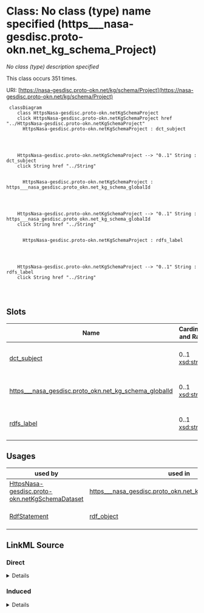 

# Class: No class (type) name specified (https___nasa-gesdisc.proto-okn.net_kg_schema_Project)


_No class (type) description specified_






This class occurs 351 times.


URI: [https://nasa-gesdisc.proto-okn.net/kg/schema/Project](https://nasa-gesdisc.proto-okn.net/kg/schema/Project)






```mermaid
 classDiagram
    class HttpsNasa-gesdisc.proto-okn.netKgSchemaProject
    click HttpsNasa-gesdisc.proto-okn.netKgSchemaProject href "../HttpsNasa-gesdisc.proto-okn.netKgSchemaProject"
      HttpsNasa-gesdisc.proto-okn.netKgSchemaProject : dct_subject
        
          
    
    
    HttpsNasa-gesdisc.proto-okn.netKgSchemaProject --> "0..1" String : dct_subject
    click String href "../String"

        
      HttpsNasa-gesdisc.proto-okn.netKgSchemaProject : https___nasa_gesdisc.proto_okn.net_kg_schema_globalId
        
          
    
    
    HttpsNasa-gesdisc.proto-okn.netKgSchemaProject --> "0..1" String : https___nasa_gesdisc.proto_okn.net_kg_schema_globalId
    click String href "../String"

        
      HttpsNasa-gesdisc.proto-okn.netKgSchemaProject : rdfs_label
        
          
    
    
    HttpsNasa-gesdisc.proto-okn.netKgSchemaProject --> "0..1" String : rdfs_label
    click String href "../String"

        
      
```




<!-- no inheritance hierarchy -->


## Slots

| Name | Cardinality and Range | Description | Inheritance | Occurrences |
| ---  | --- | --- | --- | --- |
| [dct_subject](../slots/dct_subject.md) | 0..1 <br/> [xsd:string](http://www.w3.org/2001/XMLSchema#string) | No slot (predicate) description specified <br/>  | direct | 342 |
| [https___nasa_gesdisc.proto_okn.net_kg_schema_globalId](../slots/https___nasa_gesdisc.proto_okn.net_kg_schema_globalId.md) | 0..1 <br/> [xsd:string](http://www.w3.org/2001/XMLSchema#string) | No slot (predicate) description specified <br/>  | direct | 351 |
| [rdfs_label](../slots/rdfs_label.md) | 0..1 <br/> [xsd:string](http://www.w3.org/2001/XMLSchema#string) | No slot (predicate) description specified <br/>  | direct | 351 |





## Usages

| used by | used in | type | used |
| ---  | --- | --- | --- |
| [HttpsNasa-gesdisc.proto-okn.netKgSchemaDataset](../classes/HttpsNasa-gesdisc.proto-okn.netKgSchemaDataset.md) | [https___nasa_gesdisc.proto_okn.net_kg_schema_OF_PROJECT](../slots/https___nasa_gesdisc.proto_okn.net_kg_schema_OF_PROJECT.md) | range | [HttpsNasa-gesdisc.proto-okn.netKgSchemaProject](../classes/HttpsNasa-gesdisc.proto-okn.netKgSchemaProject.md) |
| [RdfStatement](../classes/RdfStatement.md) | [rdf_object](../slots/rdf_object.md) | any_of[range] | [HttpsNasa-gesdisc.proto-okn.netKgSchemaProject](../classes/HttpsNasa-gesdisc.proto-okn.netKgSchemaProject.md) |











## LinkML Source

<!-- TODO: investigate https://stackoverflow.com/questions/37606292/how-to-create-tabbed-code-blocks-in-mkdocs-or-sphinx -->

### Direct

<details>

```yaml
name: https___nasa-gesdisc.proto-okn.net_kg_schema_Project
conforms_to: No schema conformance document specified
annotations:
  count:
    tag: count
    value: 351
description: No class (type) description specified
title: No class (type) name specified
from_schema: nasa-gesdisc
rank: 1000
slots:
- dct_subject
- https___nasa-gesdisc.proto-okn.net_kg_schema_globalId
- rdfs_label
slot_usage:
  dct_subject:
    name: dct_subject
    annotations:
      string:
        tag: string
        value: 342
  https___nasa-gesdisc.proto-okn.net_kg_schema_globalId:
    name: https___nasa-gesdisc.proto-okn.net_kg_schema_globalId
    annotations:
      string:
        tag: string
        value: 351
  rdfs_label:
    name: rdfs_label
    annotations:
      string:
        tag: string
        value: 351
class_uri: https://nasa-gesdisc.proto-okn.net/kg/schema/Project

```
</details>

### Induced

<details>

```yaml
name: https___nasa-gesdisc.proto-okn.net_kg_schema_Project
conforms_to: No schema conformance document specified
annotations:
  count:
    tag: count
    value: 351
description: No class (type) description specified
title: No class (type) name specified
from_schema: nasa-gesdisc
rank: 1000
slot_usage:
  dct_subject:
    name: dct_subject
    annotations:
      string:
        tag: string
        value: 342
  https___nasa-gesdisc.proto-okn.net_kg_schema_globalId:
    name: https___nasa-gesdisc.proto-okn.net_kg_schema_globalId
    annotations:
      string:
        tag: string
        value: 351
  rdfs_label:
    name: rdfs_label
    annotations:
      string:
        tag: string
        value: 351
attributes:
  dct_subject:
    name: dct_subject
    annotations:
      string:
        tag: string
        value: 342
    description: No slot (predicate) description specified
    examples:
    - object:
        example_object: ERS-1 Gridded Level 3 Enhanced Resolution Sigma-0 from BYU
        example_object_type: string
        example_predicate: dct:subject
        example_subject: https://nasa-gesdisc.proto-okn.net/kg/node/0
        example_subject_type: https___nasa-gesdisc.proto-okn.net_kg_schema_Dataset
    - object:
        example_object: N/A
        example_object_type: string
        example_predicate: dct:subject
        example_subject: https://nasa-gesdisc.proto-okn.net/kg/node/6821
        example_subject_type: https___nasa-gesdisc.proto-okn.net_kg_schema_DataCenter
    - object:
        example_object: Scatterometry Climate Record Pathfinder
        example_object_type: string
        example_predicate: dct:subject
        example_subject: https://nasa-gesdisc.proto-okn.net/kg/node/7018
        example_subject_type: https___nasa-gesdisc.proto-okn.net_kg_schema_Project
    - object:
        example_object: European Remote Sensing Satellite-1
        example_object_type: string
        example_predicate: dct:subject
        example_subject: https://nasa-gesdisc.proto-okn.net/kg/node/7369
        example_subject_type: https___nasa-gesdisc.proto-okn.net_kg_schema_Platform
    - object:
        example_object: Active Microwave Instrument
        example_object_type: string
        example_predicate: dct:subject
        example_subject: https://nasa-gesdisc.proto-okn.net/kg/node/7820
        example_subject_type: https___nasa-gesdisc.proto-okn.net_kg_schema_Instrument
    from_schema: nasa-gesdisc
    rank: 1000
    slot_uri: dct:subject
    alias: dct_subject
    owner: https___nasa-gesdisc.proto-okn.net_kg_schema_Project
    domain_of:
    - https___nasa-gesdisc.proto-okn.net_kg_schema_DataCenter
    - https___nasa-gesdisc.proto-okn.net_kg_schema_Dataset
    - https___nasa-gesdisc.proto-okn.net_kg_schema_Instrument
    - https___nasa-gesdisc.proto-okn.net_kg_schema_Platform
    - https___nasa-gesdisc.proto-okn.net_kg_schema_Project
    range: string
  https___nasa-gesdisc.proto-okn.net_kg_schema_globalId:
    name: https___nasa-gesdisc.proto-okn.net_kg_schema_globalId
    annotations:
      string:
        tag: string
        value: 351
    description: No slot (predicate) description specified
    examples:
    - object:
        example_object: dcf602c1-0e51-55f1-97fb-dbfb8a704c0f
        example_object_type: string
        example_predicate: https://nasa-gesdisc.proto-okn.net/kg/schema/globalId
        example_subject: https://nasa-gesdisc.proto-okn.net/kg/node/0
        example_subject_type: https___nasa-gesdisc.proto-okn.net_kg_schema_Dataset
    - object:
        example_object: dd0ff369-99bb-5ea4-87e8-769ead7dd7c2
        example_object_type: string
        example_predicate: https://nasa-gesdisc.proto-okn.net/kg/schema/globalId
        example_subject: https://nasa-gesdisc.proto-okn.net/kg/node/10000
        example_subject_type: https___nasa-gesdisc.proto-okn.net_kg_schema_Publication
    - object:
        example_object: 3133f2fc-268e-50c1-ba3d-ded48c82484b
        example_object_type: string
        example_predicate: https://nasa-gesdisc.proto-okn.net/kg/schema/globalId
        example_subject: https://nasa-gesdisc.proto-okn.net/kg/node/34483
        example_subject_type: https___nasa-gesdisc.proto-okn.net_kg_schema_ScienceKeyword
    - object:
        example_object: 46b38de5-bd0d-5055-a829-27b9bd736e7a
        example_object_type: string
        example_predicate: https://nasa-gesdisc.proto-okn.net/kg/schema/globalId
        example_subject: https://nasa-gesdisc.proto-okn.net/kg/node/6821
        example_subject_type: https___nasa-gesdisc.proto-okn.net_kg_schema_DataCenter
    - object:
        example_object: 7540d35b-6334-52e4-a566-a6b56529bef1
        example_object_type: string
        example_predicate: https://nasa-gesdisc.proto-okn.net/kg/schema/globalId
        example_subject: https://nasa-gesdisc.proto-okn.net/kg/node/7018
        example_subject_type: https___nasa-gesdisc.proto-okn.net_kg_schema_Project
    - object:
        example_object: 5a0c4d6a-8696-5c21-a821-63301ab32ffa
        example_object_type: string
        example_predicate: https://nasa-gesdisc.proto-okn.net/kg/schema/globalId
        example_subject: https://nasa-gesdisc.proto-okn.net/kg/node/7369
        example_subject_type: https___nasa-gesdisc.proto-okn.net_kg_schema_Platform
    - object:
        example_object: f4d62d70-809d-5264-97c2-9fee6f7e54c0
        example_object_type: string
        example_predicate: https://nasa-gesdisc.proto-okn.net/kg/schema/globalId
        example_subject: https://nasa-gesdisc.proto-okn.net/kg/node/7820
        example_subject_type: https___nasa-gesdisc.proto-okn.net_kg_schema_Instrument
    from_schema: nasa-gesdisc
    rank: 1000
    slot_uri: https://nasa-gesdisc.proto-okn.net/kg/schema/globalId
    alias: https___nasa_gesdisc.proto_okn.net_kg_schema_globalId
    owner: https___nasa-gesdisc.proto-okn.net_kg_schema_Project
    domain_of:
    - https___nasa-gesdisc.proto-okn.net_kg_schema_DataCenter
    - https___nasa-gesdisc.proto-okn.net_kg_schema_Dataset
    - https___nasa-gesdisc.proto-okn.net_kg_schema_Instrument
    - https___nasa-gesdisc.proto-okn.net_kg_schema_Platform
    - https___nasa-gesdisc.proto-okn.net_kg_schema_Project
    - https___nasa-gesdisc.proto-okn.net_kg_schema_Publication
    - https___nasa-gesdisc.proto-okn.net_kg_schema_ScienceKeyword
    range: string
  rdfs_label:
    name: rdfs_label
    annotations:
      string:
        tag: string
        value: 351
    description: No slot (predicate) description specified
    examples:
    - object:
        example_object: ERS-1_BYU_L3_OW_SIGMA0_ENHANCED
        example_object_type: string
        example_predicate: rdfs:label
        example_subject: https://nasa-gesdisc.proto-okn.net/kg/node/0
        example_subject_type: https___nasa-gesdisc.proto-okn.net_kg_schema_Dataset
    - object:
        example_object: DATA ANALYSIS AND VISUALIZATION
        example_object_type: string
        example_predicate: rdfs:label
        example_subject: https://nasa-gesdisc.proto-okn.net/kg/node/34483
        example_subject_type: https___nasa-gesdisc.proto-okn.net_kg_schema_ScienceKeyword
    - object:
        example_object: BYU/SCP
        example_object_type: string
        example_predicate: rdfs:label
        example_subject: https://nasa-gesdisc.proto-okn.net/kg/node/6821
        example_subject_type: https___nasa-gesdisc.proto-okn.net_kg_schema_DataCenter
    - object:
        example_object: SCP
        example_object_type: string
        example_predicate: rdfs:label
        example_subject: https://nasa-gesdisc.proto-okn.net/kg/node/7018
        example_subject_type: https___nasa-gesdisc.proto-okn.net_kg_schema_Project
    - object:
        example_object: ERS-1
        example_object_type: string
        example_predicate: rdfs:label
        example_subject: https://nasa-gesdisc.proto-okn.net/kg/node/7369
        example_subject_type: https___nasa-gesdisc.proto-okn.net_kg_schema_Platform
    - object:
        example_object: AMI
        example_object_type: string
        example_predicate: rdfs:label
        example_subject: https://nasa-gesdisc.proto-okn.net/kg/node/7820
        example_subject_type: https___nasa-gesdisc.proto-okn.net_kg_schema_Instrument
    from_schema: nasa-gesdisc
    rank: 1000
    slot_uri: rdfs:label
    alias: rdfs_label
    owner: https___nasa-gesdisc.proto-okn.net_kg_schema_Project
    domain_of:
    - https___nasa-gesdisc.proto-okn.net_kg_schema_DataCenter
    - https___nasa-gesdisc.proto-okn.net_kg_schema_Dataset
    - https___nasa-gesdisc.proto-okn.net_kg_schema_Instrument
    - https___nasa-gesdisc.proto-okn.net_kg_schema_Platform
    - https___nasa-gesdisc.proto-okn.net_kg_schema_Project
    - https___nasa-gesdisc.proto-okn.net_kg_schema_ScienceKeyword
    range: string
class_uri: https://nasa-gesdisc.proto-okn.net/kg/schema/Project

```
</details>